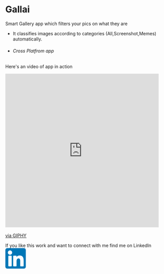 # Gallai
Smart Gallery app which filters your pics on what they are

- It classifies images according to categories (All,Screenshot,Memes) automatically.
- ###### Cross Platfrom app


Here's an video of app in action
<iframe src="https://giphy.com/embed/ckrHC904GmPXd4a61i" width="480" height="480" frameBorder="0" class="giphy-embed" allowFullScreen></iframe><p><a href="https://giphy.com/gifs/ckrHC904GmPXd4a61i">via GIPHY</a></p>


If you like this work and want to connect with me find me on LinkedIn
<a href="https://www.linkedin.com/in/tripathi-aditya-prakash-95316b191/">
<img src="linkedin.png">
</a>




